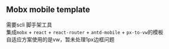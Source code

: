 ## Mobx mobile template
需要scli 脚手架工具  
集成`mobx` + `react` + `react-router` + `antd-mobile` + `px-to-vw`的模板  
自适应方案使用的是vw，暂未处理1px边框问题